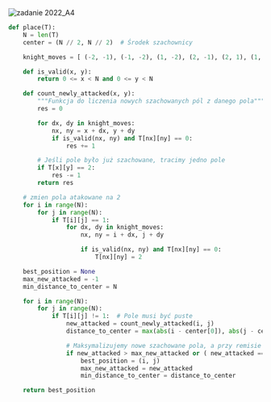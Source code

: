 <picture>
  <source srcset="../../srt/zbior_zadan/2022_A4.png" media="(prefers-color-scheme: light)">
  <source srcset="../../srt/zbior_zadan/black_2022_A4.png" media="(prefers-color-scheme: dark)">
  <img src="../../srt/zbior_zadan/black_2022_A4.png" alt="zadanie 2022_A4">
</picture>

```python
def place(T):
    N = len(T)
    center = (N // 2, N // 2)  # Środek szachownicy

    knight_moves = [ (-2, -1), (-1, -2), (1, -2), (2, -1), (2, 1), (1, 2), (-1, 2), (-2, 1)]

    def is_valid(x, y):
        return 0 <= x < N and 0 <= y < N

    def count_newly_attacked(x, y):
        """Funkcja do liczenia nowych szachowanych pól z danego pola"""
        res = 0

        for dx, dy in knight_moves:
            nx, ny = x + dx, y + dy
            if is_valid(nx, ny) and T[nx][ny] == 0:
                res += 1

        # Jeśli pole było już szachowane, tracimy jedno pole
        if T[x][y] == 2:
            res -= 1
        return res

    # zmien pola atakowane na 2
    for i in range(N):
        for j in range(N):
            if T[i][j] == 1:
                for dx, dy in knight_moves:
                    nx, ny = i + dx, j + dy

                    if is_valid(nx, ny) and T[nx][ny] == 0:
                        T[nx][ny] = 2

    best_position = None
    max_new_attacked = -1
    min_distance_to_center = N

    for i in range(N):
        for j in range(N):
            if T[i][j] != 1:  # Pole musi być puste
                new_attacked = count_newly_attacked(i, j)
                distance_to_center = max(abs(i - center[0]), abs(j - center[1]))

                # Maksymalizujemy nowe szachowane pola, a przy remisie minimalizujemy odległość
                if new_attacked > max_new_attacked or ( new_attacked == max_new_attacked and distance_to_center < min_distance_to_center):
                    best_position = (i, j)
                    max_new_attacked = new_attacked
                    min_distance_to_center = distance_to_center

    return best_position
```